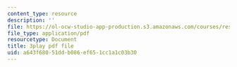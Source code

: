 ```yaml
---
content_type: resource
description: ''
file: https://ol-ocw-studio-app-production.s3.amazonaws.com/courses/res-10-001-making-science-and-engineering-pictures-a-practical-guide-to-presenting-your-work-spring-2016/a643f68051ddb086ef651cc1a1c03b30_-q1kuKDEcJM.pdf
file_type: application/pdf
resourcetype: Document
title: 3play pdf file
uid: a643f680-51dd-b086-ef65-1cc1a1c03b30
---
```

